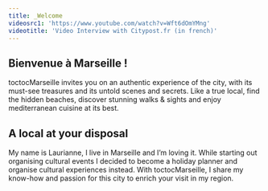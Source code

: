 ```yaml
---
title: _Welcome
videosrc1: 'https://www.youtube.com/watch?v=Wft6dOmYMng'
videotitle: 'Video Interview with Citypost.fr (in french)'
---
```


## Bienvenue à Marseille !

toctocMarseille invites you on an authentic experience of the city, with its must-see treasures and its untold scenes and secrets. Like a true local, find the hidden beaches, discover stunning walks & sights and enjoy mediterranean cuisine at its best.

## A local at your disposal

My name is Laurianne, I live in Marseille and I’m loving it. While starting out organising cultural events I decided to become a holiday planner and organise cultural experiences instead. With toctocMarseille, I share my know-how and passion for this city to enrich your visit in my region.
